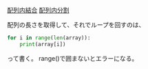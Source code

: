 [配列内結合](https://atmarkit.itmedia.co.jp/ait/articles/2212/27/news019.html)
[配列内分割](https://fabeee.co.jp/column/employee-blog/python_split/)

配列の長さを取得して、それでループを回すのは、
```python
for i in range(len(array)):
    print(array[i])
```
って書く。
range()で囲まないとエラーになる。